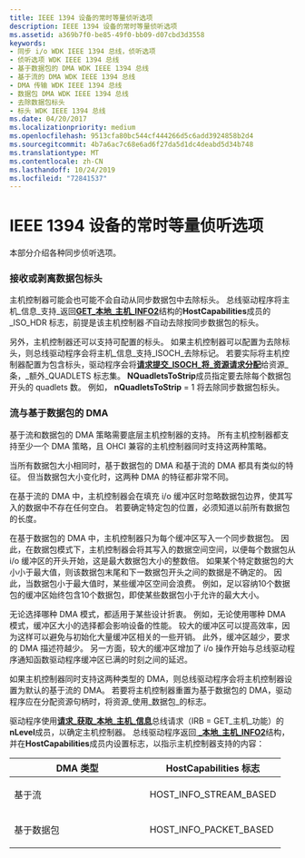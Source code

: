 ```yaml
---
title: IEEE 1394 设备的常时等量侦听选项
description: IEEE 1394 设备的常时等量侦听选项
ms.assetid: a369b7f0-be85-49f0-bb09-d07cbd3d3558
keywords:
- 同步 i/o WDK IEEE 1394 总线，侦听选项
- 侦听选项 WDK IEEE 1394 总线
- 基于数据包的 DMA WDK IEEE 1394 总线
- 基于流的 DMA WDK IEEE 1394 总线
- DMA 传输 WDK IEEE 1394 总线
- 数据包 DMA WDK IEEE 1394 总线
- 去除数据包标头
- 标头 WDK IEEE 1394 总线
ms.date: 04/20/2017
ms.localizationpriority: medium
ms.openlocfilehash: 9513cfa80bc544cf444266d5c6add3924858b2d4
ms.sourcegitcommit: 4b7a6ac7c68e6ad6f27da5d1dc4deabd5d34b748
ms.translationtype: MT
ms.contentlocale: zh-CN
ms.lasthandoff: 10/24/2019
ms.locfileid: "72841537"
---
```

# <a name="isochronous-listen-options-for-ieee-1394-devices"></a>IEEE 1394 设备的常时等量侦听选项





本部分介绍各种同步侦听选项。

### <a name="receiving-or-stripping-packet-headers"></a>接收或剥离数据包标头

主机控制器可能会也可能不会自动从同步数据包中去除标头。 总线驱动程序将主机\_信息\_支持\_返回[**GET\_本地\_主机\_INFO2**](https://docs.microsoft.com/windows-hardware/drivers/ddi/1394/ns-1394-_get_local_host_info2)结构的**HostCapabilities**成员的\_ISO\_HDR 标志，前提是该主机控制器*不*自动去除按同步数据包的标头。

另外，主机控制器还可以支持可配置的标头。 如果主机控制器可以配置为去除标头，则总线驱动程序会将主机\_信息\_支持\_ISOCH\_去除标记。 若要实际将主机控制器配置为包含标头，驱动程序会将[**请求提交\_ISOCH\_将\_资源请求分配**](https://msdn.microsoft.com/library/windows/hardware/ff537649)给资源\_条，\_额外\_QUADLETS 标志集。 **NQuadletsToStrip**成员指定要去除每个数据包开头的 quadlets 数。 例如， **nQuadletsToStrip** = 1 将去除同步数据包标头。

### <a name="stream-versus-packet-based-dma"></a>流与基于数据包的 DMA

基于流和数据包的 DMA 策略需要底层主机控制器的支持。 所有主机控制器都支持至少一个 DMA 策略，且 OHCI 兼容的主机控制器同时支持这两种策略。

当所有数据包大小相同时，基于数据包的 DMA 和基于流的 DMA 都具有类似的特征。 但当数据包大小变化时，这两种 DMA 的特征都非常不同。

在基于流的 DMA 中，主机控制器会在填充 i/o 缓冲区时忽略数据包边界，使其写入的数据中不存在任何空白。 若要确定特定包的位置，必须知道以前所有数据包的长度。

在基于数据包的 DMA 中，主机控制器只为每个缓冲区写入一个同步数据包。 因此，在数据包模式下，主机控制器会将其写入的数据空间空间，以便每个数据包从 i/o 缓冲区的开头开始，这是最大数据包大小的整数倍。 如果某个特定数据包的大小小于最大值，则该数据包末尾和下一数据包开头之间的数据是不确定的。 因此，当数据包小于最大值时，某些缓冲区空间会浪费。 例如，足以容纳10个数据包的缓冲区始终包含10个数据包，即使某些数据包小于允许的最大大小。

无论选择哪种 DMA 模式，都适用于某些设计折衷。 例如，无论使用哪种 DMA 模式，缓冲区大小的选择都会影响设备的性能。 较大的缓冲区可以提高效率，因为这样可以避免与初始化大量缓冲区相关的一些开销。 此外，缓冲区越少，要求的 DMA 描述符越少。 另一方面，较大的缓冲区增加了 i/o 操作开始与总线驱动程序通知函数驱动程序缓冲区已满的时刻之间的延迟。

如果主机控制器同时支持这两种类型的 DMA，则总线驱动程序会将主机控制器设置为默认的基于流的 DMA。 若要将主机控制器重置为基于数据包的 DMA，驱动程序应在分配资源句柄时，将资源\_使用\_数据包\_的标志。

驱动程序使用[**请求\_获取\_本地\_主机\_信息**](https://msdn.microsoft.com/library/windows/hardware/ff537644)总线请求（IRB = GET\_主机\_功能）的**nLevel**成员，以确定主机控制器。 总线驱动程序返回[ **\_本地\_主机\_INFO2**](https://docs.microsoft.com/windows-hardware/drivers/ddi/1394/ns-1394-_get_local_host_info2)结构，并在**HostCapabilities**成员内设置标志，以指示主机控制器支持的内容：

<table>
<colgroup>
<col width="50%" />
<col width="50%" />
</colgroup>
<thead>
<tr class="header">
<th>DMA 类型</th>
<th>HostCapabilities 标志</th>
</tr>
</thead>
<tbody>
<tr class="odd">
<td><p>基于流</p></td>
<td><p>HOST_INFO_STREAM_BASED</p></td>
</tr>
<tr class="even">
<td><p>基于数据包</p></td>
<td><p>HOST_INFO_PACKET_BASED</p></td>
</tr>
</tbody>
</table>

 

 

 




